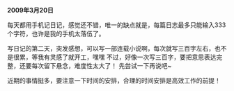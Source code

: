 **2009年3月20日**

每天都用手机记日记，感觉还不错，唯一的缺点就是，每篇日志最多只能输入333个字符，也许是我的手机太落伍了。
 
写日记的第二天，突发感想，可以写一部连载小说啊，每次就写三百字左右，也不是很累，等我有灵感了就开工，嘿嘿
不过，好像一次写三百字，要把意思表达完整，还要每次留下悬念，难度性太大了！
先尝试一下再说吧~
 
近期的事情挺多，要注意一下时间的安排，合理的时间安排是高效工作的前提！